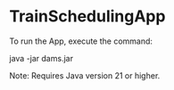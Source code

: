 # TrainSchedulingApp
To run the App, execute the command:

java -jar dams.jar

Note: Requires Java version 21 or higher.

